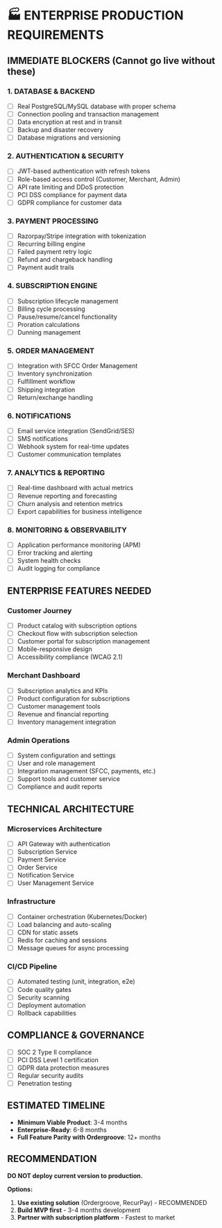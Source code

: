 # 🏭 ENTERPRISE PRODUCTION REQUIREMENTS

## IMMEDIATE BLOCKERS (Cannot go live without these)

### 1. DATABASE & BACKEND
- [ ] Real PostgreSQL/MySQL database with proper schema
- [ ] Connection pooling and transaction management
- [ ] Data encryption at rest and in transit
- [ ] Backup and disaster recovery
- [ ] Database migrations and versioning

### 2. AUTHENTICATION & SECURITY
- [ ] JWT-based authentication with refresh tokens
- [ ] Role-based access control (Customer, Merchant, Admin)
- [ ] API rate limiting and DDoS protection
- [ ] PCI DSS compliance for payment data
- [ ] GDPR compliance for customer data

### 3. PAYMENT PROCESSING
- [ ] Razorpay/Stripe integration with tokenization
- [ ] Recurring billing engine
- [ ] Failed payment retry logic
- [ ] Refund and chargeback handling
- [ ] Payment audit trails

### 4. SUBSCRIPTION ENGINE
- [ ] Subscription lifecycle management
- [ ] Billing cycle processing
- [ ] Pause/resume/cancel functionality
- [ ] Proration calculations
- [ ] Dunning management

### 5. ORDER MANAGEMENT
- [ ] Integration with SFCC Order Management
- [ ] Inventory synchronization
- [ ] Fulfillment workflow
- [ ] Shipping integration
- [ ] Return/exchange handling

### 6. NOTIFICATIONS
- [ ] Email service integration (SendGrid/SES)
- [ ] SMS notifications
- [ ] Webhook system for real-time updates
- [ ] Customer communication templates

### 7. ANALYTICS & REPORTING
- [ ] Real-time dashboard with actual metrics
- [ ] Revenue reporting and forecasting
- [ ] Churn analysis and retention metrics
- [ ] Export capabilities for business intelligence

### 8. MONITORING & OBSERVABILITY
- [ ] Application performance monitoring (APM)
- [ ] Error tracking and alerting
- [ ] System health checks
- [ ] Audit logging for compliance

## ENTERPRISE FEATURES NEEDED

### Customer Journey
- [ ] Product catalog with subscription options
- [ ] Checkout flow with subscription selection
- [ ] Customer portal for subscription management
- [ ] Mobile-responsive design
- [ ] Accessibility compliance (WCAG 2.1)

### Merchant Dashboard
- [ ] Subscription analytics and KPIs
- [ ] Product configuration for subscriptions
- [ ] Customer management tools
- [ ] Revenue and financial reporting
- [ ] Inventory management integration

### Admin Operations
- [ ] System configuration and settings
- [ ] User and role management
- [ ] Integration management (SFCC, payments, etc.)
- [ ] Support tools and customer service
- [ ] Compliance and audit reports

## TECHNICAL ARCHITECTURE

### Microservices Architecture
- [ ] API Gateway with authentication
- [ ] Subscription Service
- [ ] Payment Service
- [ ] Order Service
- [ ] Notification Service
- [ ] User Management Service

### Infrastructure
- [ ] Container orchestration (Kubernetes/Docker)
- [ ] Load balancing and auto-scaling
- [ ] CDN for static assets
- [ ] Redis for caching and sessions
- [ ] Message queues for async processing

### CI/CD Pipeline
- [ ] Automated testing (unit, integration, e2e)
- [ ] Code quality gates
- [ ] Security scanning
- [ ] Deployment automation
- [ ] Rollback capabilities

## COMPLIANCE & GOVERNANCE
- [ ] SOC 2 Type II compliance
- [ ] PCI DSS Level 1 certification
- [ ] GDPR data protection measures
- [ ] Regular security audits
- [ ] Penetration testing

## ESTIMATED TIMELINE
- **Minimum Viable Product**: 3-4 months
- **Enterprise-Ready**: 6-8 months
- **Full Feature Parity with Ordergroove**: 12+ months

## RECOMMENDATION
**DO NOT deploy current version to production.**

**Options:**
1. **Use existing solution** (Ordergroove, RecurPay) - RECOMMENDED
2. **Build MVP first** - 3-4 months development
3. **Partner with subscription platform** - Fastest to market